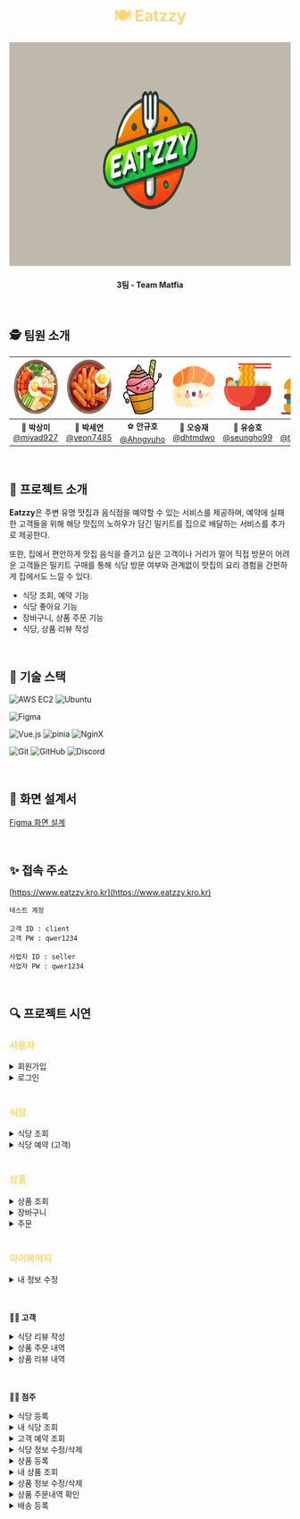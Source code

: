 <br>

<h1 align="center" style="color: #FFD675;">🍽️ Eatzzy </h1>

<div align="center">
  <img src="/public/image/logo.png" alt="eatzzy logo" width="800" height="400" />
</div>

<h4 align="center">3팀 - Team Matfia </h4>

<br>

## 🕵️ 팀원 소개

<div align="center">

| <img src="/public/image/bibim.png" width="100" height="100"/> | <img src="/public/image/tteok.png" width="100" height="100"/> | <img src="/public/image/icecream.png" width="100" height="100"/> | <img src="/public/image/sushi.png" width="100" height="100"/> | <img src="/public/image/ramen.png" width="100" height="100"/> |  <img src="/public/image/burger.png" width="100" height="100"/>  |
| :-----------------------------------------------------------: | :-----------------------------------------------------------: | :--------------------------------------------------------------: | :-----------------------------------------------------------: | :-----------------------------------------------------------: | :--------------------------------------------------------------: |
|  🐰 **박상미**<br/>[@miyad927](https://github.com/miyad927)   |  🧶 **박세연**<br/>[@yeon7485](https://github.com/yeon7485)   |    ⚽ **안규호**<br/>[@Ahngyuho](https://github.com/Ahngyuho)    |   🤪 **오승재**<br/>[@dhtmdwo](https://github.com/dhtmdwo)    | 🐢 **유승호**<br/>[@seungho99](https://github.com/seungho99)  | 🐉 **천태훈**<br/>[@taehoon0518](https://github.com/taehoon0518) |

</div>
<br>

## 🍕 프로젝트 소개

**Eatzzy**은 주변 유명 맛집과 음식점을 예약할 수 있는 서비스를 제공하며, 예약에 실패한 고객들을 위해 해당 맛집의 노하우가 담긴 밀키트를 집으로 배달하는 서비스를 추가로 제공한다.

또한, 집에서 편안하게 맛집 음식을 즐기고 싶은 고객이나 거리가 멀어 직접 방문이 어려운 고객들은 밀키트 구매를 통해 식당 방문 여부와 관계없이 맛집의 요리 경험을 간편하게 집에서도 느낄 수 있다.

- 식당 조회, 예약 기능
- 식당 좋아요 기능
- 장바구니, 상품 주문 기능
- 식당, 상품 리뷰 작성

<br>

## 🍔 기술 스택

![AWS EC2](https://img.shields.io/badge/Amazon%20EC2-FF9900?style=for-the-badge&logo=Amazon%20EC2&logoColor=white)
![Ubuntu](https://img.shields.io/badge/ubuntu-E95420?style=for-the-badge&logo=ubuntu&logoColor=FFFFFF)

![Figma](https://img.shields.io/badge/figma-F24E1E.svg?style=for-the-badge&logo=figma&logoColor=white)

![Vue.js](https://img.shields.io/badge/vue.js-%2335495e.svg?style=for-the-badge&logo=vuedotjs&logoColor=%234FC08D) ![pinia](https://img.shields.io/badge/Pinia-ffd859?style=for-the-badge&logoColor=black) ![NginX](https://img.shields.io/badge/NginX-009639?style=for-the-badge&logo=nginx&logoColor=white)

![Git](https://img.shields.io/badge/git-%23F05033.svg?style=for-the-badge&logo=git&logoColor=white)
![GitHub](https://img.shields.io/badge/github-%23121011.svg?style=for-the-badge&logo=github&logoColor=white)
![Discord](https://img.shields.io/badge/Discord-5865F2.svg?style=for-the-badge&logo=discord&logoColor=white)

<br>

## 🎨 화면 설계서

[Figma 화면 설계](https://www.figma.com/design/leR9n5pKxLlldYIoeHpF1D/Eatzzy?node-id=0-1&t=tfu1BcA8m6TsxtLC-1)

<br>

## ✨ 접속 주소

[https://www.eatzzy.kro.kr](https://www.eatzzy.kro.kr)

```
테스트 계정

고객 ID : client
고객 PW : qwer1234

사업자 ID : seller
사업자 PW : qwer1234
```

<br>

## 🔍 프로젝트 시연

<h3 style="color: #ffd859">사용자</h3>
<details>
  <summary>회원가입</summary>
  <div markdown="1">
  <img src="/public/gif/회원가입.gif" alt="회원가입" />
  <br>
  </div>
</details>

<details>
  <summary>로그인</summary>
  <div markdown="1">
    <img src="/public/gif/로그인.gif" alt="로그인" />
  <br>
  </div>
</details>

<br>

<h3 style="color: #ffd859">식당</h3>

<details>
  <summary>식당 조회</summary>
  <div markdown="1">
  <img src="/public/gif/식당조회.gif" alt="식당조회" />
  <br>

  </div>
</details>

<details>
  <summary>식당 예약 (고객)</summary>
  <div markdown="1">
  <img src="/public/gif/식당예약.gif" alt="식당예약" />
  <br>

  </div>
</details>

<br>

<h3 style="color: #ffd859">상품</h3>

<details>
  <summary>상품 조회</summary>
   <div markdown="1">
     <img src="/public/gif/상품페이지에서상품상세페이지와장바구니이동.gif" alt="상품조회" />
     <img src="/public/gif/상품페이지에서장바구니이동.gif" alt="상품조회" />
  <br>
  </div>
</details>

<details>
  <summary>장바구니</summary>
   <div markdown="1">
   <img src="/public/gif/장바구니상세기능및전체상품주문으로주문이동.gif" alt="장바구니" />
   <img src="/public/gif/선택상품주문.gif" alt="장바구니" />
  <br>
  </div>
</details>

<details>
  <summary>주문</summary>
   <div markdown="1">
  <br>
  </div>
</details>

<br>

<h3 style="color: #ffd859">마이페이지</h3>

<details>
  <summary>내 정보 수정</summary>
  <div markdown="1">
  <img src="/public/gif/내정보수정.gif" alt="내정보수정"/>
  <br>
  </div>
</details>

<br>
<br>

**🙋‍♀️ 고객**

<details>
  <summary>식당 리뷰 작성</summary>
  <div markdown="1">
  <img src="/public/gif/식당리뷰작성.gif" alt="식당리뷰작성"/>
  <br>
  </div>
</details>

<details>
  <summary>상품 주문 내역</summary>
  <div markdown="1">
  <img src="/public/gif/고객_주문내역조회.gif" alt="고객주문내역"/>
  <br>
  </div>
</details>

<details>
  <summary>상품 리뷰 내역</summary>
  <div markdown="1">
  <img src="/public/gif/고객_주문내역조회.gif" alt="고객주문내역"/>
  <br>
  </div>
</details>

<br>
<br>

**👨‍🍳 점주**

<details>
  <summary>식당 등록</summary>
  <div markdown="1">
  <br>
  </div>
</details>

<details>
  <summary>내 식당 조회</summary>
  <div markdown="1">
  <br>
  </div>
</details>

<details>
  <summary>고객 예약 조회</summary>
  <div markdown="1">
  <br>
  </div>
</details>

<details>
  <summary>식당 정보 수정/삭제</summary>
  <div markdown="1">
  <br>
  </div>
</details>

<details>
  <summary>상품 등록</summary>
  <div markdown="1">
  <br>
  </div>
</details>

<details>
  <summary>내 상품 조회</summary>
  <div markdown="1">
  <br>
  </div>
</details>

<details>
  <summary>상품 정보 수정/삭제</summary>
  <div markdown="1">
  <br>
  </div>
</details>

<details>
  <summary>상품 주문내역 확인</summary>
  <div markdown="1">
  <br>
  </div>
</details>

<details>
  <summary>배송 등록</summary>
  <div markdown="1">
  <br>
  </div>
</details>

<br>
